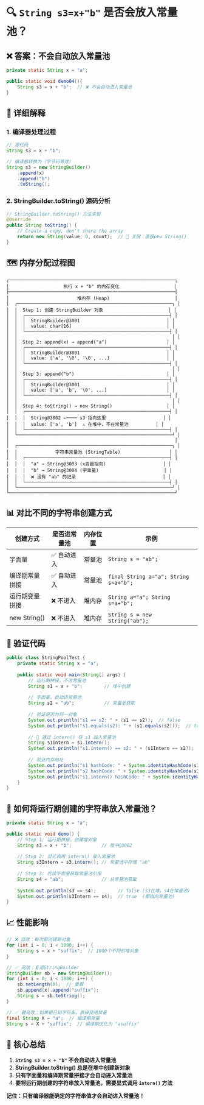 # 🔍 **`String s3=x+"b"` 是否会放入常量池？**

## ❌ **答案：不会自动放入常量池**

```java
private static String x = "a";

public static void demo04(){
    String s3 = x + "b";  // ❌ 不会自动进入常量池
}
```

## 🎯 **详细解释**

### **1. 编译器处理过程**

```java
// 源代码
String s3 = x + "b";

// 编译器转换为（字节码等效）
String s3 = new StringBuilder()
    .append(x)
    .append("b")
    .toString();
```

### **2. StringBuilder.toString() 源码分析**

```java
// StringBuilder.toString() 方法实现
@Override
public String toString() {
    // Create a copy, don't share the array
    return new String(value, 0, count);  // 🔑 关键：直接new String()
}
```

## 🗺️ **内存分配过程图**

```
┌─────────────────────────────────────────────────────────────┐
│                    执行 x + "b" 的内存变化                    │
├─────────────────────────────────────────────────────────────┤
│                         堆内存 (Heap)                        │
│  ┌─────────────────────────────────────────────────────────┐ │
│  │  Step 1: 创建 StringBuilder 对象                        │ │
│  │  ┌─────────────────────────────────────────────────────┤ │
│  │  │  StringBuilder@3001                                │ │
│  │  │  value: char[16]                                   │ │
│  │  └─────────────────────────────────────────────────────┤ │
│  │                                                         │ │
│  │  Step 2: append(x) → append("a")                      │ │
│  │  ┌─────────────────────────────────────────────────────┤ │
│  │  │  StringBuilder@3001                                │ │
│  │  │  value: ['a', '\0', '\0', ...]                     │ │
│  │  └─────────────────────────────────────────────────────┤ │
│  │                                                         │ │
│  │  Step 3: append("b")                                  │ │
│  │  ┌─────────────────────────────────────────────────────┤ │
│  │  │  StringBuilder@3001                                │ │
│  │  │  value: ['a', 'b', '\0', ...]                      │ │
│  │  └─────────────────────────────────────────────────────┤ │
│  │                                                         │ │
│  │  Step 4: toString() → new String()                    │ │
│  │  ┌─────────────────────────────────────────────────────┤ │
│  │  │  String@3002 ←──── s3 指向这里                     │ │
│  │  │  value: ['a', 'b']  ⚠️ 在堆中，不在常量池          │ │
│  │  └─────────────────────────────────────────────────────┤ │
│  └─────────────────────────────────────────────────────────┘ │
│                                                             │
│  ┌─────────────────────────────────────────────────────────┐ │
│  │              字符串常量池 (StringTable)                  │ │
│  │  ┌─────────────────────────────────────────────────────┤ │
│  │  │  "a" → String@3003 (x变量指向)                     │ │
│  │  │  "b" → String@3004 (字面量)                        │ │
│  │  │  ❌ 没有 "ab" 的记录                                │ │
│  │  └─────────────────────────────────────────────────────┤ │
│  └─────────────────────────────────────────────────────────┘ │
└─────────────────────────────────────────────────────────────┘
```

## 📊 **对比不同的字符串创建方式**

| 创建方式 | 是否进常量池 | 内存位置 | 示例 |
|----------|--------------|----------|------|
| 字面量 | ✅ 自动进入 | 常量池 | `String s = "ab";` |
| 编译期常量拼接 | ✅ 自动进入 | 常量池 | `final String a="a"; String s=a+"b";` |
| 运行期变量拼接 | ❌ 不进入 | 堆内存 | `String a="a"; String s=a+"b";` |
| new String() | ❌ 不进入 | 堆内存 | `String s = new String("ab");` |

## 🧪 **验证代码**

```java
public class StringPoolTest {
    private static String x = "a";
    
    public static void main(String[] args) {
        // 运行期拼接，不进常量池
        String s1 = x + "b";        // 堆中创建
        
        // 字面量，自动进常量池
        String s2 = "ab";           // 常量池获取
        
        // 验证是否为同一对象
        System.out.println("s1 == s2: " + (s1 == s2));  // false
        System.out.println("s1.equals(s2): " + (s1.equals(s2)));  // true
        
        // 🔑 通过 intern() 将 s1 加入常量池
        String s1Intern = s1.intern();
        System.out.println("s1.intern() == s2: " + (s1Intern == s2));  // true
        
        // 验证内存地址
        System.out.println("s1 hashCode: " + System.identityHashCode(s1));
        System.out.println("s2 hashCode: " + System.identityHashCode(s2));
        System.out.println("s1.intern() hashCode: " + System.identityHashCode(s1Intern));
    }
}
```

## 🔄 **如何将运行期创建的字符串放入常量池？**

```java
private static String x = "a";

public static void demo() {
    // Step 1: 运行期拼接，创建堆对象
    String s3 = x + "b";           // 堆中@3002
    
    // Step 2: 显式调用 intern() 放入常量池
    String s3Intern = s3.intern(); // 常量池中存储 "ab"
    
    // Step 3: 后续字面量获取常量池引用
    String s4 = "ab";              // 从常量池获取
    
    System.out.println(s3 == s4);        // false (s3在堆，s4在常量池)
    System.out.println(s3Intern == s4);  // true  (都指向常量池)
}
```

## 📈 **性能影响**

```java
// ❌ 低效：每次都创建新对象
for (int i = 0; i < 1000; i++) {
    String s = x + "suffix";  // 1000个不同的堆对象
}

// ✅ 高效：复用StringBuilder
StringBuilder sb = new StringBuilder();
for (int i = 0; i < 1000; i++) {
    sb.setLength(0);  // 重置
    sb.append(x).append("suffix");
    String s = sb.toString();
}

// ✅ 最高效：如果是已知字符串，直接使用常量
final String X = "a";  // 编译期常量
String s = X + "suffix";  // 编译期优化为 "asuffix"
```

## 🎯 **核心总结**

1. **`String s3 = x + "b"` 不会自动进入常量池**
2. **StringBuilder.toString() 总是在堆中创建新对象**
3. **只有字面量和编译期常量拼接才会自动进入常量池**
4. **要将运行期创建的字符串放入常量池，需要显式调用 `intern()` 方法**

**记住：只有编译器能确定的字符串值才会自动进入常量池！**